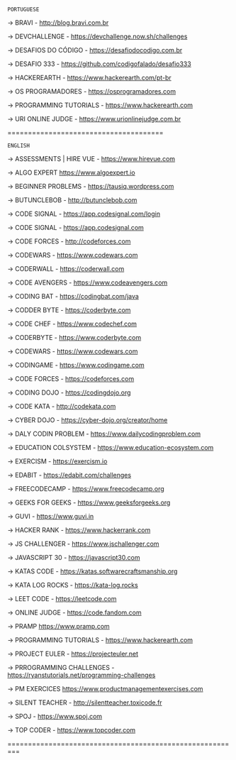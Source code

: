 ```
PORTUGUESE
```


-> BRAVI - 
http://blog.bravi.com.br

-> DEVCHALLENGE -
https://devchallenge.now.sh/challenges

-> DESAFIOS DO CÓDIGO - 
https://desafiodocodigo.com.br

-> DESAFIO 333 - 
https://github.com/codigofalado/desafio333


-> HACKEREARTH - 
https://www.hackerearth.com/pt-br


-> OS PROGRAMADORES - 
https://osprogramadores.com


-> PROGRAMMING TUTORIALS - 
https://www.hackerearth.com


-> URI ONLINE JUDGE - 
https://www.urionlinejudge.com.br

======================================



```
ENGLISH
```

-> ASSESSMENTS | HIRE VUE - 
https://www.hirevue.com


-> ALGO EXPERT
https://www.algoexpert.io


-> BEGINNER PROBLEMS -
https://tausiq.wordpress.com


-> BUTUNCLEBOB -
http://butunclebob.com


-> CODE SIGNAL -
https://app.codesignal.com/login


-> CODE SIGNAL -
https://app.codesignal.com


-> CODE FORCES -
http://codeforces.com


-> CODEWARS -
https://www.codewars.com


-> CODERWALL -
https://coderwall.com


-> CODE AVENGERS -
https://www.codeavengers.com


-> CODING BAT -
https://codingbat.com/java


-> CODDER BYTE -
https://coderbyte.com


-> CODE CHEF -
https://www.codechef.com


-> CODERBYTE -
https://www.coderbyte.com


-> CODEWARS -
https://www.codewars.com


-> CODINGAME -
https://www.codingame.com


-> CODE FORCES -
https://codeforces.com


-> CODING DOJO -
https://codingdojo.org


-> CODE KATA -
http://codekata.com


-> CYBER DOJO -
https://cyber-dojo.org/creator/home


-> DALY CODIN PROBLEM -
https://www.dailycodingproblem.com


-> EDUCATION COLSYSTEM -
https://www.education-ecosystem.com


-> EXERCISM -
https://exercism.io


-> EDABIT -
https://edabit.com/challenges


-> FREECODECAMP -
https://www.freecodecamp.org


-> GEEKS FOR GEEKS -
https://www.geeksforgeeks.org


-> GUVI -
https://www.guvi.in


-> HACKER RANK -
https://www.hackerrank.com


-> JS CHALLENGER -
https://www.jschallenger.com


-> JAVASCRIPT 30 -
https://javascript30.com


-> KATAS CODE -
https://katas.softwarecraftsmanship.org


-> KATA LOG ROCKS -
https://kata-log.rocks


-> LEET CODE -
https://leetcode.com


-> ONLINE JUDGE -
https://code.fandom.com


-> PRAMP
https://www.pramp.com


-> PROGRAMMING TUTORIALS -
https://www.hackerearth.com


-> PROJECT EULER -
https://projecteuler.net


-> PRROGRAMMING CHALLENGES -
https://ryanstutorials.net/programming-challenges


-> PM EXERCICES
https://www.productmanagementexercises.com


-> SILENT TEACHER -
http://silentteacher.toxicode.fr


-> SPOJ -
https://www.spoj.com


-> TOP CODER -
https://www.topcoder.com

=========================================================
